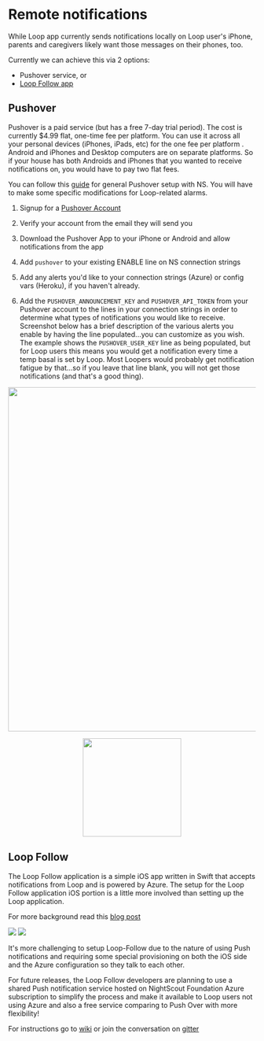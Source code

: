 # Remote notifications

While Loop app currently sends notifications locally on Loop user's iPhone, parents and caregivers likely want those messages on their phones, too.

Currently we can achieve this via 2 options:

* Pushover service, or
* [Loop Follow app](https://github.com/amazaheri/Loop-Follow)

## Pushover

Pushover is a paid service (but has a free 7-day trial period).  The cost is currently $4.99 flat, one-time fee per platform.  You can use it across all your personal devices (iPhones, iPads, etc) for the one fee per platform .  Android and iPhones and Desktop computers are on separate platforms.  So if your house has both Androids and iPhones that you wanted to receive notifications on, you would have to pay two flat fees.  

You can follow this [guide](http://www.nightscout.info/wiki/labs/pushover-in-funnel-cake) for general Pushover setup with NS.  You will have to make some specific modifications for Loop-related alarms.

1. Signup for a [Pushover Account](http://pushover.net)

2. Verify your account from the email they will send you

3. Download the Pushover App to your iPhone or Android and allow notifications from the app

4. Add `pushover` to your existing ENABLE line on NS connection strings

5. Add any alerts you'd like to your connection strings (Azure) or config vars (Heroku), if you haven't already.

6. Add the `PUSHOVER_ANNOUNCEMENT_KEY` and `PUSHOVER_API_TOKEN` from your Pushover account to the lines in your connection strings in order to determine what types of notifications you would like to receive.  Screenshot below has a brief description of the various alerts you enable by having the line populated...you can customize as you wish.  The example shows the `PUSHOVER_USER_KEY` line as being populated, but for Loop users this means you would get a notification every time a temp basal is set by Loop.  Most Loopers would probably get notification fatigue by that...so if you leave that line blank, you will not get those notifications (and that's a good thing).

<p align="center">
<img src="../img/pushover.jpg" width="700">
</p> 

<p align="center">
<img src="../img/warn.jpg" width="200">
</p> 


## Loop Follow
The Loop Follow application is a simple iOS app written in Swift that accepts notifications from Loop and is powered by Azure. The setup for the Loop Follow application iOS portion is a little more involved than setting up the Loop application.  

For more background read this [blog post](https://blogs.msdn.microsoft.com/alimaz/2016/09/22/azure-logic-apps-azure-sql-and-loop-better-together-part-ii/)

![](https://msdnshared.blob.core.windows.net/media/2016/09/20160922_152515000_iOS-169x300.png)
![](https://msdnshared.blob.core.windows.net/media/2016/09/20160921_044556000_iOS-169x300.png)

It's more challenging to setup Loop-Follow due to the nature of using Push notifications and requiring some special provisioning on both the iOS side and the Azure configuration so they talk to each other.

For future releases, the Loop Follow developers are planning to use a shared Push notification service hosted on NightScout Foundation Azure subscription to simplify the process and make it available to Loop users not using Azure and also a free service comparing to Push Over with more flexibility!

For instructions go to [wiki](https://github.com/amazaheri/Loop-Follow/wiki) or join the conversation on [gitter](https://gitter.im/LoopKit/Follow)


